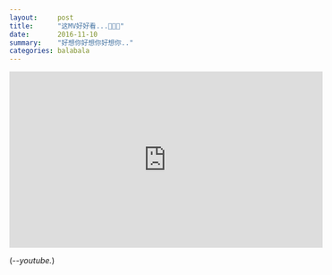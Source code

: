 ```yaml
---
layout:     post
title:      "这MV好好看...👩‍👩‍👧"
date:       2016-11-10
summary:	"好想你好想你好想你.."
categories: balabala
---
```


<!-- more -->

<iframe width="560" height="315" src="https://www.youtube.com/embed/fdQgPu3iUYk" frameborder="0" allowfullscreen></iframe>

(*--youtube.*)
